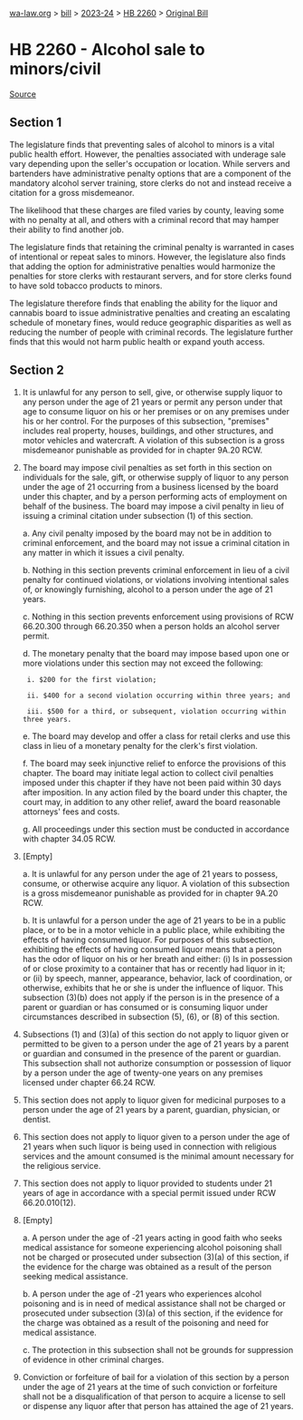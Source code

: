 [wa-law.org](/) > [bill](/bill/) > [2023-24](/bill/2023-24/) > [HB 2260](/bill/2023-24/hb/2260/) > [Original Bill](/bill/2023-24/hb/2260/1/)

# HB 2260 - Alcohol sale to minors/civil

[Source](http://lawfilesext.leg.wa.gov/biennium/2023-24/Pdf/Bills/House%20Bills/2260.pdf)

## Section 1
The legislature finds that preventing sales of alcohol to minors is a vital public health effort. However, the penalties associated with underage sale vary depending upon the seller's occupation or location. While servers and bartenders have administrative penalty options that are a component of the mandatory alcohol server training, store clerks do not and instead receive a citation for a gross misdemeanor.

The likelihood that these charges are filed varies by county, leaving some with no penalty at all, and others with a criminal record that may hamper their ability to find another job.

The legislature finds that retaining the criminal penalty is warranted in cases of intentional or repeat sales to minors. However, the legislature also finds that adding the option for administrative penalties would harmonize the penalties for store clerks with restaurant servers, and for store clerks found to have sold tobacco products to minors.

The legislature therefore finds that enabling the ability for the liquor and cannabis board to issue administrative penalties and creating an escalating schedule of monetary fines, would reduce geographic disparities as well as reducing the number of people with criminal records. The legislature further finds that this would not harm public health or expand youth access.

## Section 2
1. It is unlawful for any person to sell, give, or otherwise supply liquor to any person under the age of 21 years or permit any person under that age to consume liquor on his or her premises or on any premises under his or her control. For the purposes of this subsection, "premises" includes real property, houses, buildings, and other structures, and motor vehicles and watercraft. A violation of this subsection is a gross misdemeanor punishable as provided for in chapter 9A.20 RCW.

2. The board may impose civil penalties as set forth in this section on individuals for the sale, gift, or otherwise supply of liquor to any person under the age of 21 occurring from a business licensed by the board under this chapter, and by a person performing acts of employment on behalf of the business. The board may impose a civil penalty in lieu of issuing a criminal citation under subsection (1) of this section.

    a. Any civil penalty imposed by the board may not be in addition to criminal enforcement, and the board may not issue a criminal citation in any matter in which it issues a civil penalty.

    b. Nothing in this section prevents criminal enforcement in lieu of a civil penalty for continued violations, or violations involving intentional sales of, or knowingly furnishing, alcohol to a person under the age of 21 years.

    c. Nothing in this section prevents enforcement using provisions of RCW 66.20.300 through 66.20.350 when a person holds an alcohol server permit.

    d. The monetary penalty that the board may impose based upon one or more violations under this section may not exceed the following:

        i. $200 for the first violation;

        ii. $400 for a second violation occurring within three years; and

        iii. $500 for a third, or subsequent, violation occurring within three years.

    e. The board may develop and offer a class for retail clerks and use this class in lieu of a monetary penalty for the clerk's first violation.

    f. The board may seek injunctive relief to enforce the provisions of this chapter. The board may initiate legal action to collect civil penalties imposed under this chapter if they have not been paid within 30 days after imposition. In any action filed by the board under this chapter, the court may, in addition to any other relief, award the board reasonable attorneys' fees and costs.

    g. All proceedings under this section must be conducted in accordance with chapter 34.05 RCW.

3. [Empty]

    a. It is unlawful for any person under the age of 21 years to possess, consume, or otherwise acquire any liquor. A violation of this subsection is a gross misdemeanor punishable as provided for in chapter 9A.20 RCW.

    b. It is unlawful for a person under the age of 21 years to be in a public place, or to be in a motor vehicle in a public place, while exhibiting the effects of having consumed liquor. For purposes of this subsection, exhibiting the effects of having consumed liquor means that a person has the odor of liquor on his or her breath and either: (i) Is in possession of or close proximity to a container that has or recently had liquor in it; or (ii) by speech, manner, appearance, behavior, lack of coordination, or otherwise, exhibits that he or she is under the influence of liquor. This subsection (3)(b) does not apply if the person is in the presence of a parent or guardian or has consumed or is consuming liquor under circumstances described in subsection (5), (6), or (8) of this section.

4. Subsections (1) and (3)(a) of this section do not apply to liquor given or permitted to be given to a person under the age of 21 years by a parent or guardian and consumed in the presence of the parent or guardian. This subsection shall not authorize consumption or possession of liquor by a person under the age of twenty-one years on any premises licensed under chapter 66.24 RCW.

5. This section does not apply to liquor given for medicinal purposes to a person under the age of 21 years by a parent, guardian, physician, or dentist.

6. This section does not apply to liquor given to a person under the age of 21 years when such liquor is being used in connection with religious services and the amount consumed is the minimal amount necessary for the religious service.

7. This section does not apply to liquor provided to students under 21 years of age in accordance with a special permit issued under RCW 66.20.010(12).

8. [Empty]

    a. A person under the age of ‑21 years acting in good faith who seeks medical assistance for someone experiencing alcohol poisoning shall not be charged or prosecuted under subsection (3)(a) of this section, if the evidence for the charge was obtained as a result of the person seeking medical assistance.

    b. A person under the age of ‑21 years who experiences alcohol poisoning and is in need of medical assistance shall not be charged or prosecuted under subsection (3)(a) of this section, if the evidence for the charge was obtained as a result of the poisoning and need for medical assistance.

    c. The protection in this subsection shall not be grounds for suppression of evidence in other criminal charges.

9. Conviction or forfeiture of bail for a violation of this section by a person under the age of 21 years at the time of such conviction or forfeiture shall not be a disqualification of that person to acquire a license to sell or dispense any liquor after that person has attained the age of 21 years.
